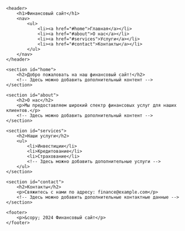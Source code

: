 <!DOCTYPE html>
<html lang="en">
<head>
    <meta charset="UTF-8">
    <meta name="viewport" content="width=device-width, initial-scale=1.0">
    <title>Финансовый сайт</title>
    <link rel="stylesheet" href="styles.css">
</head>
<body>

    <header>
        <h1>Финансовый сайт</h1>
        <nav>
            <ul>
                <li><a href="#home">Главная</a></li>
                <li><a href="#about">О нас</a></li>
                <li><a href="#services">Услуги</a></li>
                <li><a href="#contact">Контакты</a></li>
            </ul>
        </nav>
    </header>

    <section id="home">
        <h2>Добро пожаловать на наш финансовый сайт!</h2>
        <!-- Здесь можно добавить дополнительный контент -->
    </section>

    <section id="about">
        <h2>О нас</h2>
        <p>Мы предоставляем широкий спектр финансовых услуг для наших клиентов.</p>
        <!-- Здесь можно добавить дополнительный контент -->
    </section>

    <section id="services">
        <h2>Наши услуги</h2>
        <ul>
            <li>Инвестиции</li>
            <li>Кредитование</li>
            <li>Страхование</li>
            <!-- Здесь можно добавить дополнительные услуги -->
        </ul>
    </section>

    <section id="contact">
        <h2>Контакты</h2>
        <p>Свяжитесь с нами по адресу: finance@example.com</p>
        <!-- Здесь можно добавить дополнительные контактные данные -->
    </section>

    <footer>
        <p>&copy; 2024 Финансовый сайт</p>
    </footer>

</body>
</html>
